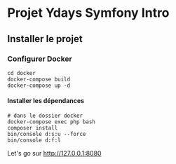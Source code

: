 # Projet Ydays Symfony Intro

## Installer le projet


### Configurer Docker
````
cd docker
docker-compose build
docker-compose up -d
````

#### Installer les dépendances

````
# dans le dossier docker
docker-compose exec php bash
composer install
bin/console d:s:u --force
bin/console d:f:l
````

Let's go sur http://127.0.0.1:8080